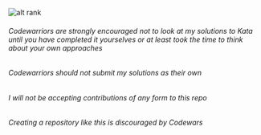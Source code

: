 ![alt rank](https://www.codewars.com/users/mark-boots/badges/large)

###### Codewarriors are strongly encouraged not to look at my solutions to Kata until you have completed it yourselves or at least took the time to think about your own approaches

###### Codewarriors should not submit my solutions as their own

###### I will not be accepting contributions of any form to this repo

###### Creating a repository like this is discouraged by Codewars
